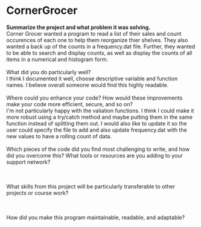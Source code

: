 # CornerGrocer

<b>Summarize the project and what problem it was solving.</b> <br>
  Corner Grocer wanted a program to read a list of their sales and count occurences of each one to help them reorganize thier shelves. They also wanted a back up of the counts in a frequency.dat file. Further,
  they wanted to be able to search and display counts, as well as display the counts of all items in a numerical and histogram form. <br> <br>
What did you do particularly well? <br>
  I think I documented it well, choose descriptive variable and function names. I believe overall someone would find this highly readable.
<br><br>
Where could you enhance your code? How would these improvements make your code more efficient, secure, and so on? <br>
  I'm not particularly happy with the valiation functions. I think I could make it more robust using a try/catch method and maybe putting them in the same function instead of splitting them out. 
  I would also like to update it so the user could specify the file to add and also update frequency.dat with the new values to have a rolling count of data.
<br><br>
Which pieces of the code did you find most challenging to write, and how did you overcome this? What tools or resources are you adding to your support network? <br>

<br><br>
What skills from this project will be particularly transferable to other projects or course work? <br>

<br><br>
How did you make this program maintainable, readable, and adaptable? <br>

<br><br>
